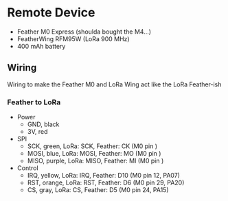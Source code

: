 # Remote Device

* Feather M0 Express (shoulda bought the M4...)
* FeatherWing RFM95W (LoRa 900 MHz)
* 400 mAh battery

## Wiring

Wiring to make the Feather M0 and LoRa Wing act like the LoRa Feather-ish

### Feather to LoRa
* Power
    * GND, black
    * 3V, red
* SPI
    * SCK, green, LoRa: SCK, Feather: CK (M0 pin )
    * MOSI, blue, LoRa: MOSI, Feather: MO (M0 pin )
    * MISO, purple, LoRa: MISO, Feather: MI (M0 pin )
* Control
    * IRQ, yellow, LoRa: IRQ, Feather: D10 (M0 pin 12, PA07)
    * RST, orange, LoRa: RST, Feather: D6 (M0 pin 29, PA20)
    * CS, gray, LoRa: CS, Feather: D5 (M0 pin 24, PA15)
